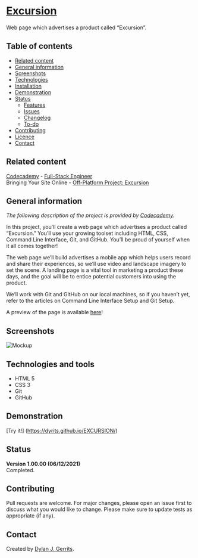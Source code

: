 # [Excursion](https://www.codecademy.com/paths/full-stack-engineer-career-path/tracks/fscp-bringing-your-site-online/modules/off-platform-excursion-project/projects/f1-excursion)
Web page which advertises a product called “Excursion”.


## Table of contents
- [Related content](#related-content)
- [General information](#general-information)
- [Screenshots](#screenshots)
- [Technologies](#technologies-and-tools)
- [Installation](#installation)
- [Demonstration](#demonstration)
- [Status](#status)
    - [Features](#features)
    - [Issues](#issues)
    - [Changelog](#changelog)
    - [To-do](#to-do)
- [Contributing](#contributing)
- [Licence](#licence)
- [Contact](#contact)

## Related content
[Codecademy](https://www.codecademy.com/) - [Full-Stack Engineer](https://www.codecademy.com/paths/full-stack-engineer-career-path/)  
Bringing Your Site Online - [Off-Platform Project: Excursion](https://www.codecademy.com/paths/full-stack-engineer-career-path/tracks/fscp-bringing-your-site-online/modules/off-platform-excursion-project/projects/f1-excursion)
 
## General information
*The following description of the project is provided by [Codecademy](https://www.codecademy.com/).* 

In this project, you’ll create a web page which advertises a product called “Excursion.” You’ll use your growing toolset including HTML, CSS, Command Line Interface, Git, and GitHub. You’ll be proud of yourself when it all comes together!

The web page we’ll build advertises a mobile app which helps users record and share their experiences, so we’ll use video and landscape imagery to set the scene. A landing page is a vital tool in marketing a product these days, and the goal will be to entice potential customers into using the product.

We’ll work with Git and GitHub on our local machines, so if you haven’t yet, refer to the articles on Command Line Interface Setup and Git Setup.

A preview of the page is available [here](https://content.codecademy.com/programs/freelance-one/excursion/index.html)!

## Screenshots
![Mockup](https://content.codecademy.com/programs/freelance-one/excursion/mocks/excursion_redline.png)

## Technologies and tools
- HTML 5
- CSS 3
- Git
- GitHub

## Demonstration
[Try it!] (https://dyrits.github.io/EXCURSION/)

## Status
**Version 1.00.00 (06/12/2021)**  
Completed.

## Contributing
Pull requests are welcome. For major changes, please open an issue first to discuss what you would like to change.
Please make sure to update tests as appropriate (if any).

## Contact
Created by [Dylan J. Gerrits](https://github.com/Dyrits).
